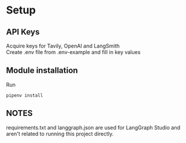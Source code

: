 # Setup

## API Keys

Acquire keys for Tavily, OpenAI and LangSmith  
Create .env file from .env-example and fill in key values  

## Module installation

Run 

    pipenv install

## NOTES

requirements.txt and langgraph.json are used for LangGraph Studio and aren't related to running this project directly.